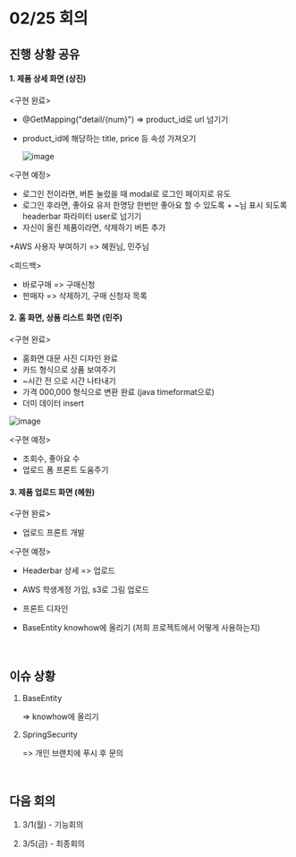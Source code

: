 # 02/25 회의



## 진행 상황 공유

#### 1. 제품 상세 화면 (상진)   

<구현 완료>

- @GetMapping("detail/{num}") => product_id로 url 넘기기

- product_id에 해당하는 title, price 등 속성 가져오기

  ![image](https://user-images.githubusercontent.com/42775225/109145548-f3e34880-77a5-11eb-94af-83617297d0c5.png)



<구현 예정>

- 로그인 전이라면, 버튼 눌렀을 때 modal로 로그인 페이지로 유도
- 로그인 후라면, 좋아요 유저 한명당 한번만 좋아요 할 수 있도록 + ~님 표시 되도록 headerbar 파라미터 user로 넘기기
- 자신이 올린 제품이라면, 삭제하기 버튼 추가



+AWS 사용자 부여하기 => 혜원님, 민주님



<피드백>

- 바로구매 => 구매신청
- 판매자 => 삭제하기, 구매 신청자 목록







#### 2. 홈 화면, 상품 리스트 화면 (민주)

<구현 완료>

- 홈화면 대문 사진 디자인 완료
- 카드 형식으로 상품 보여주기
- ~시간 전 으로 시간 나타내기
- 가격 000,000 형식으로 변환 완료 (java timeformat으로)
- 더미 데이터 insert



![image](https://user-images.githubusercontent.com/42775225/109155436-e1bbd700-77b2-11eb-8ff3-fefccb5f6346.png)





<구현 예정>

- 조회수, 좋아요 수
- 업로드 폼 프론트 도움주기





#### 3. 제품 업로드 화면 (혜원)

<구현 완료>

- 업로드 프론트 개발

  

<구현 예정>

- Headerbar 상세 => 업로드

- AWS  학생계정 가입, s3로 그림 업로드

- 프론트 디자인

- BaseEntity knowhow에 올리기 (저희 프로젝트에서 어떻게 사용하는지)

  





<br>

## 이슈 상황

1. BaseEntity

   => knowhow에 올리기

   

2. SpringSecurity

   => 개인 브랜치에 푸시 후 문의



<br>

## 다음 회의

1. 3/1(월) - 기능회의

2. 3/5(금) - 최종회의

   